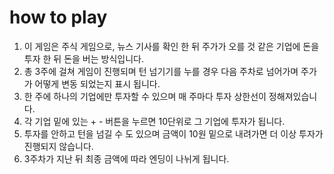 # how to play
1. 이 게임은 주식 게임으로, 뉴스 기사를 확인 한 뒤 주가가 오를 것 같은 기업에 돈을 투자 한 뒤 돈을 버는 방식입니다.
2. 총 3주에 걸쳐 게임이 진행되며 턴 넘기기를 누를 경우 다음 주차로 넘어가며 주가가 어떻게 변동 되었는지 표시 됩니다.
3. 한 주에 하나의 기업에만 투자할 수 있으며 매 주마다 투자 상한선이 정해져있습니다.
4. 각 기업 밑에 있는 + - 버튼을 누르면 10단위로 그 기업에 투자가 됩니다.
5. 투자를 안하고 턴을 넘길 수 도 있으며 금액이 10원 밑으로 내려가면 더 이상 투자가 진행되지 않습니다.
6. 3주차가 지난 뒤 최종 금액에 따라 엔딩이 나뉘게 됩니다.
